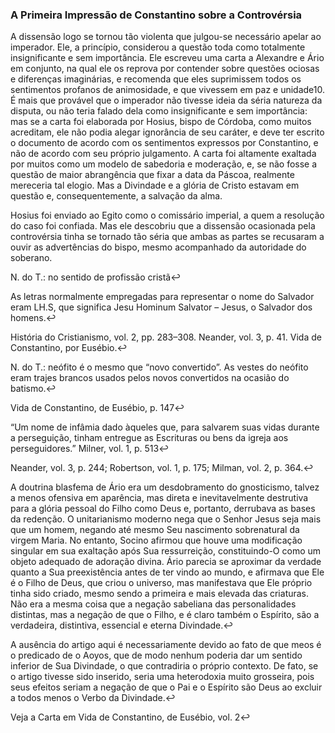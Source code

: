 ### A Primeira Impressão de Constantino sobre a Controvérsia 

A dissensão logo se tornou tão violenta que julgou-se necessário apelar ao imperador. Ele, a princípio, considerou a questão toda como totalmente insignificante e sem importância. Ele escreveu uma carta a Alexandre e Ário em conjunto, na qual ele os reprova por contender sobre questões ociosas e diferenças imaginárias, e recomenda que eles suprimissem todos os sentimentos profanos de animosidade, e que vivessem em paz e unidade10\. É mais que provável que o imperador não tivesse ideia da séria natureza da disputa, ou não teria falado dela como insignificante e sem importância: mas se a carta foi elaborada por Hosius, bispo de Córdoba, como muitos acreditam, ele não podia alegar ignorância de seu caráter, e deve ter escrito o documento de acordo com os sentimentos expressos por Constantino, e não de acordo com seu próprio julgamento. A carta foi altamente exaltada por muitos como um modelo de sabedoria e moderação, e, se não fosse a questão de maior abrangência que fixar a data da Páscoa, realmente mereceria tal elogio. Mas a Divindade e a glória de Cristo estavam em questão e, consequentemente, a salvação da alma.

Hosius foi enviado ao Egito como o comissário imperial, a quem a resolução do caso foi confiada. Mas ele descobriu que a dissensão ocasionada pela controvérsia tinha se tornado tão séria que ambas as partes se recusaram a ouvir as advertências do bispo, mesmo acompanhado da autoridade do soberano.

N. do T.: no sentido de profissão cristã↩

As letras normalmente empregadas para representar o nome do Salvador eram LH.S, que significa Jesu Hominum Salvator – Jesus, o Salvador dos homens.↩

História do Cristianismo, vol. 2, pp. 283–308\. Neander, vol. 3, p. 41\. Vida de Constantino, por Eusébio.↩

N. do T.: neófito é o mesmo que “novo convertido”. As vestes do neófito eram trajes brancos usados pelos novos convertidos na ocasião do batismo.↩

Vida de Constantino, de Eusébio, p. 147↩

“Um nome de infâmia dado àqueles que, para salvarem suas vidas durante a perseguição, tinham entregue as Escrituras ou bens da igreja aos perseguidores.” Milner, vol. 1, p. 513↩

Neander, vol. 3, p. 244; Robertson, vol. 1, p. 175; Milman, vol. 2, p. 364.↩

A doutrina blasfema de Ário era um desdobramento do gnosticismo, talvez a menos ofensiva em aparência, mas direta e inevitavelmente destrutiva para a glória pessoal do Filho como Deus e, portanto, derrubava as bases da redenção. O unitarianismo moderno nega que o Senhor Jesus seja mais que um homem, negando até mesmo Seu nascimento sobrenatural da virgem Maria. No entanto, Socino afirmou que houve uma modificação singular em sua exaltação após Sua ressurreição, constituindo-O como um objeto adequado de adoração divina. Ário parecia se aproximar da verdade quanto a Sua preexistência antes de ter vindo ao mundo, e afirmava que Ele é o Filho de Deus, que criou o universo, mas manifestava que Ele próprio tinha sido criado, mesmo sendo a primeira e mais elevada das criaturas. Não era a mesma coisa que a negação sabeliana das personalidades distintas, mas a negação de que o Filho, e é claro também o Espírito, são a verdadeira, distintiva, essencial e eterna Divindade.↩

A ausência do artigo aqui é necessariamente devido ao fato de que meos é o predicado de o Aoyos, que de modo nenhum poderia dar um sentido inferior de Sua Divindade, o que contradiria o próprio contexto. De fato, se o artigo tivesse sido inserido, seria uma heterodoxia muito grosseira, pois seus efeitos seriam a negação de que o Pai e o Espírito são Deus ao excluir a todos menos o Verbo da Divindade.↩

Veja a Carta em Vida de Constantino, de Eusébio, vol. 2↩